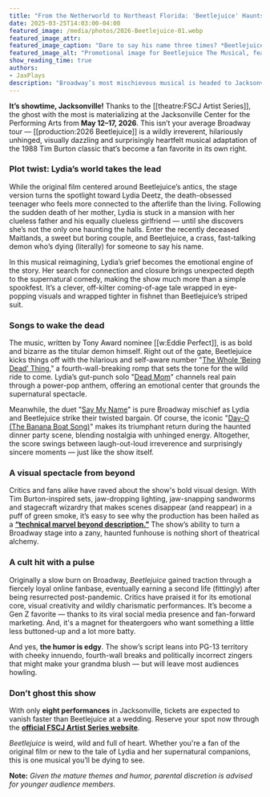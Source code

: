 ```yaml
---
title: "From the Netherworld to Northeast Florida: 'Beetlejuice' Haunts the Stage in 2026"
date: 2025-03-25T14:03:00-04:00
featured_image: /media/photos/2026-Beetlejuice-01.webp
featured_image_attr: 
featured_image_caption: "Dare to say his name three times? *Beetlejuice* brings the darkly delightful world of the ghost-with-the-most to electrifying life on stage!"
featured_image_alt: "Promotional image for Beetlejuice The Musical, featuring bold striped letters that spell out 'BEETLEJUICE' with a quirky green beetle perched on the letter 'U.'"
show_reading_time: true
authors: 
- JaxPlays
description: "Broadway’s most mischievous musical is headed to Jacksonville. Beetlejuice brings big laughs, bigger visuals and a whole lot of afterlife energy to the stage May 12–17, 2026. Here’s why this weird, wild and wickedly fun show is the must-see event of the season."
---
```

**It’s showtime, Jacksonville!** Thanks to the [[theatre:FSCJ Artist Series]], the ghost with the most is materializing at the Jacksonville Center for the Performing Arts from **May 12–17, 2026**. This isn’t your average Broadway tour — [[production:2026 Beetlejuice]] is a wildly irreverent, hilariously unhinged, visually dazzling and surprisingly heartfelt musical adaptation of the 1988 Tim Burton classic that’s become a fan favorite in its own right.
<!--more-->

### Plot twist: Lydia’s world takes the lead

While the original film centered around Beetlejuice’s antics, the stage version turns the spotlight toward Lydia Deetz, the death-obsessed teenager who feels more connected to the afterlife than the living. Following the sudden death of her mother, Lydia is stuck in a mansion with her clueless father and his equally clueless girlfriend — until she discovers she’s not the only one haunting the halls. Enter the recently deceased Maitlands, a sweet but boring couple, and Beetlejuice, a crass, fast-talking demon who’s dying (literally) for someone to say his name.

In this musical reimagining, Lydia’s grief becomes the emotional engine of the story. Her search for connection and closure brings unexpected depth to the supernatural comedy, making the show much more than a simple spookfest. It’s a clever, off-kilter coming-of-age tale wrapped in eye-popping visuals and wrapped tighter in fishnet than Beetlejuice’s striped suit.

### Songs to wake the dead

The music, written by Tony Award nominee [[w:Eddie Perfect]], is as bold and bizarre as the titular demon himself. Right out of the gate, Beetlejuice kicks things off with the hilarious and self-aware number "[The Whole ‘Being Dead’ Thing](https://song.link/i/1466050454)," a fourth-wall-breaking romp that sets the tone for the wild ride to come. Lydia’s gut-punch solo "[Dead Mom](https://song.link/i/1466050461)" channels real pain through a power-pop anthem, offering an emotional center that grounds the supernatural spectacle. 

Meanwhile, the duet "[Say My Name](https://song.link/i/1466050589)" is pure Broadway mischief as Lydia and Beetlejuice strike their twisted bargain. Of course, the iconic "[Day-O (The Banana Boat Song)](https://song.link/i/1466050593)" makes its triumphant return during the haunted dinner party scene, blending nostalgia with unhinged energy. Altogether, the score swings between laugh-out-loud irreverence and surprisingly sincere moments — just like the show itself.

### A visual spectacle from beyond

Critics and fans alike have raved about the show's bold visual design. With Tim Burton-inspired sets, jaw-dropping lighting, jaw-snapping sandworms and stagecraft wizardry that makes scenes disappear (and reappear) in a puff of green smoke, it’s easy to see why the production has been hailed as a **[“technical marvel beyond description.”](https://www.metrmag.com/latest-reviews/beetlejuice-the-musical-hanover-theatre-for-the-performing-arts-worcester-ma-review)** The show’s ability to turn a Broadway stage into a zany, haunted funhouse is nothing short of theatrical alchemy. 

### A cult hit with a pulse

Originally a slow burn on Broadway, *Beetlejuice* gained traction through a fiercely loyal online fanbase, eventually earning a second life (fittingly) after being resurrected post-pandemic. Critics have praised it for its emotional core, visual creativity and wildly charismatic performances. It’s become a Gen Z favorite — thanks to its viral social media presence and fan-forward marketing. And, it's a magnet for theatergoers who want something a little less buttoned-up and a lot more batty. 

And yes, **the humor is edgy**. The show’s script leans into PG-13 territory with cheeky innuendo, fourth-wall breaks and politically incorrect zingers that might make your grandma blush — but will leave most audiences howling.

### Don’t ghost this show

With only **eight performances** in Jacksonville, tickets are expected to vanish faster than Beetlejuice at a wedding. Reserve your spot now through the **[official FSCJ Artist Series website](https://www.fscjartistseries.org/)**.

*Beetlejuice* is weird, wild and full of heart. Whether you're a fan of the original film or new to the tale of Lydia and her supernatural companions, this is one musical you’ll be dying to see.

**Note:** *Given the mature themes and humor, parental discretion is advised for younger audience members.*